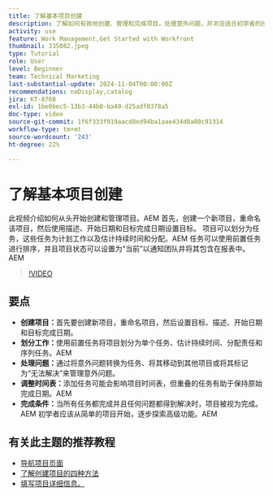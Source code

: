 ```yaml
---
title: 了解基本项目创建
description: 了解如何有效地创建、管理和完成项目，处理意外问题，并浏览适合初学者的技巧以掌握基本的项目管理功能。
activity: use
feature: Work Management,Get Started with Workfront
thumbnail: 335082.jpeg
type: Tutorial
role: User
level: Beginner
team: Technical Marketing
last-substantial-update: 2024-11-04T00:00:00Z
recommendations: noDisplay,catalog
jira: KT-8768
exl-id: 1be0bec5-13b3-44b0-ba49-d25adf0378a5
doc-type: video
source-git-commit: 1f6f333f919aacd8ed94ba1aae434d8a80c91314
workflow-type: tm+mt
source-wordcount: '243'
ht-degree: 22%

---
```


# 了解基本项目创建

此视频介绍如何从头开始创建和管理项目。&#x200B;AEM 首先，创建一个新项目，重命名该项目，然后使用描述、开始日期和目标完成日期设置目标。 项目可以划分为任务，这些任务为计划工作以及估计持续时间和分配。&#x200B;AEM 任务可以使用前置任务进行排序，并且项目状态可以设置为“当前”以通知团队并将其包含在报表中。&#x200B;AEM


>[!VIDEO](https://video.tv.adobe.com/v/335082/?quality=12&learn=on&enablevpops)

## 要点

* **创建项目：**&#x200B;首先要创建新项目，重命名项目，然后设置目标、描述、开始日期和目标完成日期。
* **划分工作：**&#x200B;使用前置任务将项目划分为单个任务、估计持续时间、分配责任和序列任务。&#x200B;AEM
* **处理问题：**&#x200B;通过将意外问题转换为任务、将其移动到其他项目或将其标记为“无法解决”来管理意外问题&#x200B;。
* **调整时间表：**&#x200B;添加任务可能会影响项目时间表，但重叠的任务有助于保持原始完成日期。&#x200B;AEM
* **完成条件：**&#x200B;当所有任务都完成并且任何问题都得到解决时，项目被视为完成。&#x200B;AEM 初学者应该从简单的项目开始，逐步探索高级功能。&#x200B;AEM


## 有关此主题的推荐教程

* [导航项目页面](/help/manage-work/projects/navigate-the-project-page.md)
* [了解创建项目的四种方法](/help/manage-work/projects/understand-other-ways-to-create-projects.md)
* [填写项目详细信息。](/help/manage-work/projects/fill-in-the-project-details.md)

